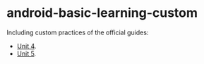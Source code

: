# android-basic-learning-custom

Including custom practices of the official guides:
- [Unit 4](https://developer.android.com/courses/android-basics-compose/unit-4).
- [Unit 5](https://developer.android.com/courses/android-basics-compose/unit-5).